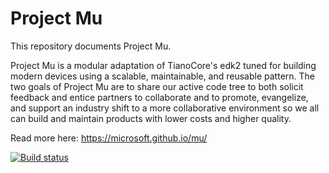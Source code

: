 # Project Mu
This repository documents Project Mu.  

Project Mu is a modular adaptation of TianoCore's edk2 tuned for building modern devices using a scalable, maintainable, and reusable pattern. The two goals of Project Mu are to share our active code tree to both solicit feedback and entice partners to collaborate and to promote, evangelize, and support an industry shift to a more collaborative environment so we all can build and maintain products with lower costs and higher quality.


Read more here: https://microsoft.github.io/mu/ 

[![Build status](https://dev.azure.com/projectmu/mu/_apis/build/status/Publish%20Mu)](https://dev.azure.com/projectmu/mu/_build/latest?definitionId=3)

